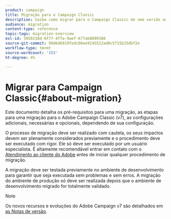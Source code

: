 ```yaml
---
product: campaign
title: Migração para o Campaign Classic
description: Saiba como migrar para o Campaign Classic de uma versão anterior do Campaign
audience: migration
content-type: reference
topic-tags: migration-overview
exl-id: 3050238d-6f77-4ffa-9aef-677ab8009388
source-git-commit: 98d646919fedc66ee9145522ad0c5f15b25dbf2e
workflow-type: tm+mt
source-wordcount: '153'
ht-degree: 4%

---
```


# Migrar para Campaign Classic{#about-migration}

Este documento detalha os pré-requisitos para uma migração, as etapas para uma migração para o Adobe Campaign Classic (v7), as configurações adicionais, necessárias e opcionais, dependendo de sua configuração.

O processo de migração deve ser realizado com cautela, os seus impactos devem ser plenamente considerados previamente e o procedimento deve ser executado com rigor. Ele só deve ser executado por um usuário especialista. É altamente recomendável entrar em contato com o [Atendimento ao cliente do Adobe](https://helpx.adobe.com/br/enterprise/admin-guide.html/enterprise/using/support-for-experience-cloud.ug.html) antes de iniciar qualquer procedimento de migração.

A migração deve ser testada previamente no ambiente de desenvolvimento para garantir que seja executada sem problemas e sem erros. A migração do ambiente de produção só deve ser realizada depois que o ambiente de desenvolvimento migrado for totalmente validado.

>[!NOTE]
>
>Os novos recursos e evoluções do Adobe Campaign v7 são detalhados em [as Notas de versão](../../rn/using/latest-release.md).
